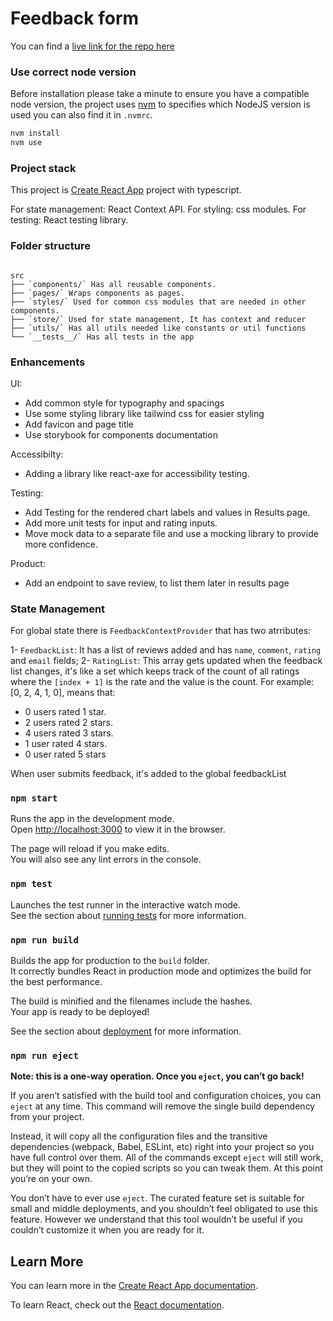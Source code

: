 # Feedback form

You can find a [live link for the repo here](https://638970ddbc9e0b1d7cf71f09--jazzy-panda-955f30.netlify.app/)

### Use correct node version

Before installation please take a minute to ensure you have a compatible node version, the project uses [nvm](https://github.com/creationix/nvm) to specifies which NodeJS version is used you can also find it in `.nvmrc`.

```bash
nvm install
nvm use
```

### Project stack

This project is [Create React App](https://github.com/facebook/create-react-app) project with typescript.

For state management: React Context API.
For styling: css modules.
For testing: React testing library.

### Folder structure

```

src
├── `components/` Has all reusable components.
├── `pages/` Wraps components as pages.
├── `styles/` Used for common css modules that are needed in other components.
├── `store/` Used for state management, It has context and reducer
├── `utils/` Has all utils needed like constants or util functions
└── `__tests__/` Has all tests in the app

```

### Enhancements

UI:

- Add common style for typography and spacings
- Use some styling library like tailwind css for easier styling
- Add favicon and page title
- Use storybook for components documentation

Accessibilty:

- Adding a library like react-axe for accessibility testing.

Testing:

- Add Testing for the rendered chart labels and values in Results page.
- Add more unit tests for input and rating inputs.
- Move mock data to a separate file and use a mocking library to provide more confidence.

Product:

- Add an endpoint to save review, to list them later in results page

### State Management

For global state there is `FeedbackContextProvider` that has two atrributes:

1- `FeedbackList`: It has a list of reviews added and has `name`, `comment`, `rating` and `email` fields;
2- `RatingList`: This array gets updated when the feedback list changes, it's like a set which keeps track of the count of all ratings where the `[index + 1]` is the rate and the value is the count.
For example: [0, 2, 4, 1, 0], means that:

- 0 users rated 1 star.
- 2 users rated 2 stars.
- 4 users rated 3 stars.
- 1 user rated 4 stars.
- 0 user rated 5 stars

When user submits feedback, it's added to the global feedbackList

### `npm start`

Runs the app in the development mode.\
Open [http://localhost:3000](http://localhost:3000) to view it in the browser.

The page will reload if you make edits.\
You will also see any lint errors in the console.

### `npm test`

Launches the test runner in the interactive watch mode.\
See the section about [running tests](https://facebook.github.io/create-react-app/docs/running-tests) for more information.

### `npm run build`

Builds the app for production to the `build` folder.\
It correctly bundles React in production mode and optimizes the build for the best performance.

The build is minified and the filenames include the hashes.\
Your app is ready to be deployed!

See the section about [deployment](https://facebook.github.io/create-react-app/docs/deployment) for more information.

### `npm run eject`

**Note: this is a one-way operation. Once you `eject`, you can’t go back!**

If you aren’t satisfied with the build tool and configuration choices, you can `eject` at any time. This command will remove the single build dependency from your project.

Instead, it will copy all the configuration files and the transitive dependencies (webpack, Babel, ESLint, etc) right into your project so you have full control over them. All of the commands except `eject` will still work, but they will point to the copied scripts so you can tweak them. At this point you’re on your own.

You don’t have to ever use `eject`. The curated feature set is suitable for small and middle deployments, and you shouldn’t feel obligated to use this feature. However we understand that this tool wouldn’t be useful if you couldn’t customize it when you are ready for it.

## Learn More

You can learn more in the [Create React App documentation](https://facebook.github.io/create-react-app/docs/getting-started).

To learn React, check out the [React documentation](https://reactjs.org/).
